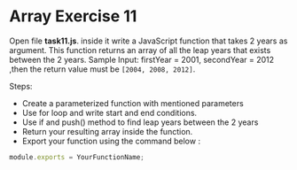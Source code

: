 # Array Exercise 11

Open file **task11.js**. inside it write a JavaScript function that takes 2 years as argument. This function returns an array of all the leap years that exists between the 2 years. Sample Input: firstYear = 2001, secondYear = 2012 ,then the return value must be `[2004, 2008, 2012]`.

Steps:
- Create a parameterized function with mentioned parameters
- Use for loop and write start and end conditions.
- Use if and push() method to find leap years between the 2 years
- Return your resulting array inside the function.
- Export your function using the command below :

```js
module.exports = YourFunctionName;
```